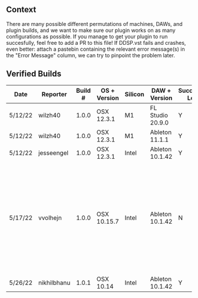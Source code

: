 ## Context
There are many possible different permutations of machines, DAWs, and plugin builds, and we want to make sure our plugin works on as many configurations as possible.
If you manage to get your plugin to run succesfully, feel free to add a PR to this file! If DDSP.vst fails and crashes, even better: attach a pastebin containing the relevant error message(s) in the "Error Message" column, we can try to pinpoint the problem later. 

## Verified Builds

| Date    | Reporter    | Build #   |  OS + Version | Silicon | DAW + Version    | Successful Load | Error Message |
|---------|-------------|-----------|--------------|---------|------------------|-----------------|---------------|
| 5/12/22 | wilzh40     | 1.0.0 | OSX 12.3.1   | M1      | FL Studio 20.9.0 | Y               | N/A           |
| 5/12/22 | wilzh40     | 1.0.0 | OSX 12.3.1   | M1      | Ableton 11.1.1   | Y               | N/A           |
| 5/12/22 | jesseengel  | 1.0.0 | OSX 12.3.1   | Intel   | Ableton 10.1.42  | Y               | N/A           |
| 5/17/22 | vvolhejn    | 1.0.0 | OSX 10.15.7  | Intel   | Ableton 10.1.42  | N               | "Failed to create the Audio Unit "DDSP effect." This Audio Unit plug-in could not be opened."  [#5](https://github.com/magenta/ddsp-vst/issues/5)         |
| 5/26/22 | nikhilbhanu  | 1.0.1 | OSX 10.14   | Intel   | Ableton 10.1.42  | Y               | N/A           |
